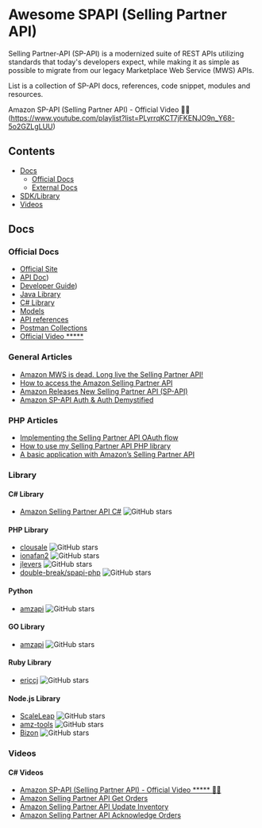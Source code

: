 # Awesome SPAPI (Selling Partner API)  

Selling Partner-API (SP-API) is a modernized suite of REST APIs utilizing standards that today's developers expect, while making it as simple as possible to migrate from our legacy Marketplace Web Service (MWS) APIs.

List is a collection of SP-API docs, references, code snippet, modules and resources.

Amazon SP-API (Selling Partner API) - Official Video 👍🏼 (https://www.youtube.com/playlist?list=PLyrrqKCT7jFKENJO9n_Y68-5o2GZLgLUU)

## Contents

- [Docs](#docs)
  - [Official Docs](#official-docs)
  - [External Docs](#external-docs)
- [SDK/Library](#Library)
- [Videos](#videos)

## Docs

### Official Docs

- [Official Site](https://developer-docs.amazon.com/sp-api/)
- [API Doc](https://developer-docs.amazon.com/sp-api/docs))
- [Developer Guide](https://developer-docs.amazon.com/sp-api/docs/what-is-the-selling-partner-api))
- [Java Library](https://github.com/amzn/selling-partner-api-models/tree/main/clients/sellingpartner-api-aa-java)
- [C# Library](https://github.com/amzn/selling-partner-api-models/tree/main/clients/sellingpartner-api-aa-csharp)
- [Models ](https://github.com/amzn/selling-partner-api-models)
- [API references](https://github.com/amzn/selling-partner-api-docs/tree/main/references)
- [Postman Collections](https://github.com/amzn/selling-partner-api-models/tree/main/clients/postman-collections)
- [Official Video *****](https://www.youtube.com/playlist?list=PLyrrqKCT7jFKENJO9n_Y68-5o2GZLgLUU)

### General Articles 

- [Amazon MWS is dead. Long live the Selling Partner API!](https://jesseevers.com/new-amazon-seller-api/)
- [How to access the Amazon Selling Partner API](https://jesseevers.com/selling-partner-api-access/) 
- [Amazon Releases New Selling Partner API (SP-API)](https://blog.openbridge.com/amazon-releases-modern-selling-partner-api-sp-api-2a5641341c28)
- [Amazon SP-API Auth & Auth Demystified](https://marco-tibaldeschi.medium.com/amazon-sp-api-auth-auth-demystified-ab3bc746729b)

### PHP Articles 

- [Implementing the Selling Partner API OAuth flow](https://jesseevers.com/spapi-oauth/)
- [How to use my Selling Partner API PHP library](https://jesseevers.com/spapi-php-library/)
- [A basic application with Amazon’s Selling Partner API](https://jesseevers.com/spapi-first-application/)

### Library

#### C# Library

- [Amazon Selling Partner API C#](https://github.com/abuzuhri/Amazon-SP-API-CSharp) ![GitHub stars](https://img.shields.io/github/stars/abuzuhri/Amazon-SP-API-CSharp?style=plastic&logoWidth=1)

#### PHP Library

- [clousale](https://github.com/clousale/amazon-sp-api-php) ![GitHub stars](https://img.shields.io/github/stars/clousale/amazon-sp-api-php?style=plastic&logoWidth=1)
- [ionafan2](https://github.com/ionafan2/selling-partner-api-php-sandbox) ![GitHub stars](https://img.shields.io/github/stars/ionafan2/selling-partner-api-php-sandbox?style=plastic&logoWidth=1)
- [jlevers](https://github.com/jlevers/selling-partner-api) ![GitHub stars](https://img.shields.io/github/stars/jlevers/selling-partner-api?style=plastic&logoWidth=1)
- [double-break/spapi-php](https://github.com/double-break/spapi-php) ![GitHub stars](https://img.shields.io/github/stars/double-break/spapi-php?style=plastic&logoWidth=1)

#### Python

- [amzapi](https://github.com/saleweaver/python-amazon-sp-api) ![GitHub stars](https://img.shields.io/github/stars/saleweaver/python-amazon-sp-api?style=plastic&logoWidth=1)

#### GO Library

- [amzapi](https://github.com/amzapi/selling-partner-api-sdk) ![GitHub stars](https://img.shields.io/github/stars/amzapi/selling-partner-api-sdk?style=plastic&logoWidth=1)

#### Ruby Library

- [ericcj](https://github.com/ericcj/amz_sp_api) ![GitHub stars](https://img.shields.io/github/stars/ericcj/amz_sp_api?style=plastic&logoWidth=1)

#### Node.js Library

- [ScaleLeap](https://github.com/ScaleLeap/selling-partner-api-sdk) ![GitHub stars](https://img.shields.io/github/stars/ScaleLeap/selling-partner-api-sdk?style=plastic&logoWidth=1)
- [amz-tools](https://github.com/amz-tools/amazon-sp-api) ![GitHub stars](https://img.shields.io/github/stars/amz-tools/amazon-sp-api?style=plastic&logoWidth=1)
- [Bizon](https://github.com/bizon/selling-partner-api-sdk) ![GitHub stars](https://img.shields.io/github/stars/bizon/selling-partner-api-sdk?style=plastic&logoWidth=1)

### Videos 

#### C# Videos

- [Amazon SP-API (Selling Partner API) - Official Video ***** 👍🏼](https://www.youtube.com/playlist?list=PLyrrqKCT7jFKENJO9n_Y68-5o2GZLgLUU)
- [Amazon Selling Partner API Get Orders](https://www.youtube.com/watch?v=5clKZvJdPk8)
- [Amazon Selling Partner API Update Inventory](https://www.youtube.com/watch?v=jb4OtUKE2-Y)
- [Amazon Selling Partner API Acknowledge Orders](https://www.youtube.com/watch?v=mczbPja_OLs)

